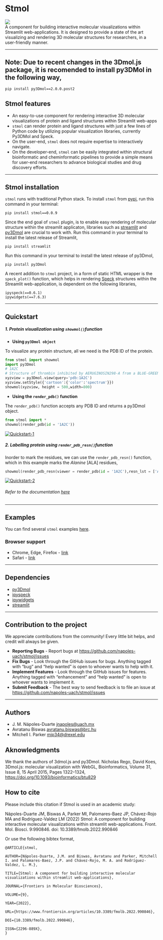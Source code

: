 # Stmol
[ ![](https://img.shields.io/badge/Paper-Frontiers-red) ](https://www.frontiersin.org/articles/10.3389/fmolb.2022.990846/full)\
A component for building interactive molecular visualizations within Streamlit web-applications. It is designed to provide a state of the art visualizing and rendering 3D molecular structures for researchers, in a user-friendly manner.

------------------------------
## Note: Due to recent changes in the 3Dmol.js package, it is recomended to install py3DMol in the following way,
```
pip install py3Dmol==2.0.0.post2
```
## Stmol features 

- An easy-to-use component for rendering interactive 3D molecular visualizations of protein and ligand structures within Streamlit web-apps
- `stmol` can render protein and ligand structures with just a few lines of Python code by utilizing popular visualization libraries, currently Py3DMol and Speck. 
- On the user-end, `stmol` does not require expertise to interactively navigate. 
- On the developer-end, `stmol` can be easily integrated within structural bioinformatic and cheminformatic pipelines to provide a simple means for user-end researchers to advance biological studies and drug discovery efforts.
------------------------------

## Stmol installation

`stmol` runs with traditional Python stack.
To install `stmol` from [pypi](https://pypi.org/project/stmol/), run this command in your terminal:

``` console
pip install stmol==0.0.9
```

Since the end goal of `stmol` plugin, is to enable easy rendering of molecular structure within the streamlit applicaton, libraries such as 
[streamlit](https://github.com/streamlit/streamlit) and [py3Dmol](https://pypi.org/project/py3Dmol/) are crucial to work with. 
Run this command in your terminal to install the latest release of Streamlit,
``` console
pip install streamlit
```
Run this command in your terminal to install the latest release of py3Dmol,
``` console
pip install py3Dmol
```
A recent addition to `stmol` project, in a form of static HTML wrapper is the `speck_plot()` function, which helps in rendering [Speck](https://github.com/wwwtyro/speck) structures within the Streamlit web-application, is dependent on the following libraries, 
```console
ipyspeck(==0.6.1)
ipywidgets(==7.6.3)
```

-----------------

## Quickstart

##### 1. Protein visualization using `showmol()`function 

- **Using `py3Dmol object`**

To visualize any protein structure, all we need is the PDB ID of the protein.
```python
from stmol import showmol
import py3Dmol
# 1A2C
# Structure of thrombin inhibited by AERUGINOSIN298-A from a BLUE-GREEN ALGA
xyzview = py3Dmol.view(query='pdb:1A2C') 
xyzview.setStyle({'cartoon':{'color':'spectrum'}})
showmol(xyzview, height = 500,width=800)
```
- **Using the `render_pdb()` function**

The `render_pdb()` function accepts any PDB ID and returns a py3Dmol object. 
```python
from stmol import *
showmol(render_pdb(id = '1A2C'))
```
[![Quickstart-1](https://github.com/napoles-uach/stmol/blob/master/Resources/Quickstart-1.gif)](https://github.com/napoles-uach/stmol/blob/master/Resources/Quickstart-1.gif)

##### 2. Labelling protein using `render_pdb_resn()`function 
Inorder to mark the residues, we can use the `render_pdb_resn()` function, which in this example marks the *Alanine* [ALA] residues,
```python
showmol(render_pdb_resn(viewer = render_pdb(id = '1A2C'),resn_lst = ['ALA',]))
```
[![Quickstart-2](https://github.com/napoles-uach/stmol/blob/master/Resources/Quickstart-2.png)](https://github.com/napoles-uach/stmol/blob/master/Resources/Quickstart-2.png)

###### Refer to the documentation [here](https://napoles-uach-stmol-home-pom051.streamlitapp.com/Documentation) 
----------
## Examples
You can find several `stmol` examples [here](https://napoles-uach-stmol-home-pom051.streamlitapp.com/Examples).

### Browser support
- Chrome, Edge, Firefox - [link](https://napoles-uach.github.io/stmol/)
- Safari - [link](https://napoles-uach-stmol-home-pom051.streamlitapp.com)

----------------
## Dependencies
- [py3Dmol](https://pypi.org/project/py3Dmol/) 
- [ipyspeck](https://pypi.org/project/ipyspeck/)
- [ipywidgets](https://github.com/jupyter-widgets/ipywidgets)
- [streamlit](https://github.com/streamlit/streamlit)
-----------------

## Contribution to the project
We appreciate contributions from the community! Every little bit helps, and credit will always be given. 
- **Reporting Bugs** - Report bugs at https://github.com/napoles-uach/stmol/issues
- **Fix Bugs** - Look through the GitHub issues for bugs. Anything tagged with “bug” and “help wanted” is open to whoever wants to help with it.
- **Implement Features** - Look through the GitHub issues for features. Anything tagged with “enhancement” and “help wanted” is open to whoever wants to implement it.
- **Submit Feedback** - The best way to send feedback is to file an issue at https://github.com/napoles-uach/stmol/issues
--------------
## Authors
- J. M. Nápoles-Duarte <jnapoles@uach.mx>
- Avratanu Biswas <avratanu.biswas@brc.hu>
- Mitchell I. Parker <mip34@drexel.edu>

## Aknowledgments
We thank the authors of 3dmol.js and py3Dmol.
Nicholas Rego, David Koes, 3Dmol.js: molecular visualization with WebGL, Bioinformatics, Volume 31, Issue 8, 15 April 2015, Pages 1322–1324, https://doi.org/10.1093/bioinformatics/btu829

## How to cite
Please include this citation if Stmol is used in an academic study:

Nápoles-Duarte JM, Biswas A, Parker MI, Palomares-Baez JP, Chávez-Rojo MA and Rodríguez-Valdez LM (2022) Stmol: A component for building interactive molecular visualizations within streamlit web-applications. Front. Mol. Biosci. 9:990846. doi: 10.3389/fmolb.2022.990846

Or use the following bibtex format,
```
@ARTICLE{stmol,
  
AUTHOR={Nápoles-Duarte, J.M. and Biswas, Avratanu and Parker, Mitchell I. and Palomares-Baez, J.P. and Chávez-Rojo, M. A. and Rodríguez-Valdez, L. M.},   
	 
TITLE={Stmol: A component for building interactive molecular visualizations within streamlit web-applications},      
	
JOURNAL={Frontiers in Molecular Biosciences},      
	
VOLUME={9},           
	
YEAR={2022},      
	  
URL={https://www.frontiersin.org/articles/10.3389/fmolb.2022.990846},       
	
DOI={10.3389/fmolb.2022.990846},      
	
ISSN={2296-889X},   
}
```


